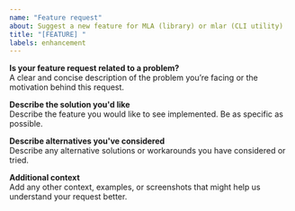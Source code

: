 ```yaml
---
name: "Feature request"
about: Suggest a new feature for MLA (library) or mlar (CLI utility)
title: "[FEATURE] "
labels: enhancement
---
```


**Is your feature request related to a problem?**  
A clear and concise description of the problem you’re facing or the motivation behind this request.


**Describe the solution you'd like**  
Describe the feature you would like to see implemented. Be as specific as possible.


**Describe alternatives you've considered**  
Describe any alternative solutions or workarounds you have considered or tried.


**Additional context**  
Add any other context, examples, or screenshots that might help us understand your request better.
